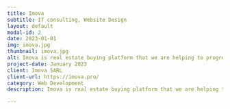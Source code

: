 ```yaml
---
title: Imova
subtitle: IT consulting, Website Design
layout: default
modal-id: 2
date: 2023-01-01
img: imova.jpg
thumbnail: imova.jpg
alt: Imova is real estate buying platform that we are helping to progressively and intelligently integrates automation processes.
project-date: January 2023
client: Imova SARL
client-url: https://imova.pro/
category: Web Development
description: Imova is real estate buying platform that we are helping to progressively and intelligently integrates automation processes. In the works are 3D virtual tours of houses and apartments, conversational AI, Big Data, data analysis and management (BI tools), and advertisement advertising automation by Robotic Process Automation.

---
```

